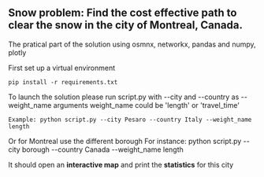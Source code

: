 ## Snow problem: Find the cost effective path to clear the snow in the city of Montreal, Canada.


The pratical part of the solution using osmnx, networkx, pandas and numpy, plotly

First set up a virtual environment
```
pip install -r requirements.txt
```

To launch the solution please run script.py with --city and --country as --weight_name arguments
weight_name could be 'length' or 'travel_time'
```
Example: python script.py --city Pesaro --country Italy --weight_name length
```

Or for Montreal use the different borough
For instance:
python script.py --city borough --country Canada --weight_name length

It should open an **interactive map** and print the **statistics** for this city
